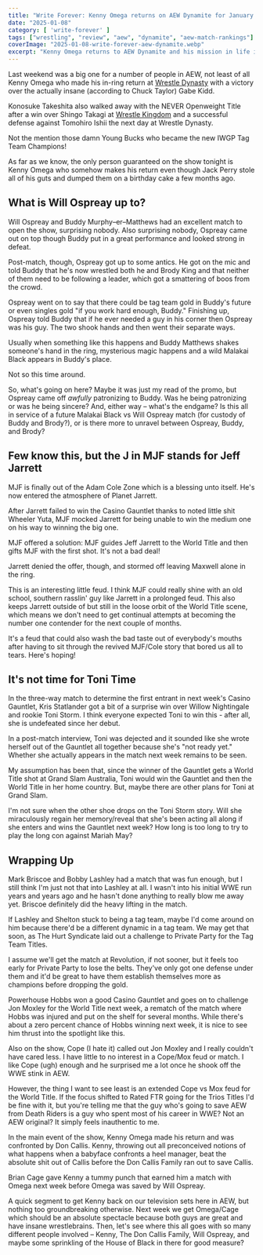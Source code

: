 ```yaml
---
title: "Write Forever: Kenny Omega returns on AEW Dynamite for January 8"
date: "2025-01-08"
category: [ 'write-forever' ]
tags: ["wrestling", "review", "aew", "dynamite", "aew-match-rankings"]
coverImage: "2025-01-08-write-forever-aew-dynamite.webp"
excerpt: "Kenny Omega returns to AEW Dynamite and his mission in life is to murder Don Callis. Relatable!"
---
```


Last weekend was a big one for a number of people in AEW, not least of all Kenny Omega who made his in-ring return at [Wrestle Dynasty](/posts/2025-01-05-write-forever-njpw-wrestle-dynasty) with a victory over the actually insane (according to Chuck Taylor) Gabe Kidd.

Konosuke Takeshita also walked away with the NEVER Openweight Title after a win over Shingo Takagi at [Wrestle Kingdom](/posts/2025-01-04-write-forever-njpw-wrestle-kingdom-19) and a successful defense against Tomohiro Ishii the next day at Wrestle Dynasty.

Not the mention those damn Young Bucks who became the new IWGP Tag Team Champions!

As far as we know, the only person guaranteed on the show tonight is Kenny Omega who somehow makes his return even though Jack Perry stole all of his guts and dumped them on a birthday cake a few months ago.

## What is Will Ospreay up to?

Will Ospreay and Buddy Murphy–er–Matthews had an excellent match to open the show, surprising nobody. Also surprising nobody, Ospreay came out on top though Buddy put in a great performance and looked strong in defeat.

Post-match, though, Ospreay got up to some antics. He got on the mic and told Buddy that he's now wrestled both he and Brody King and that neither of them need to be following a leader, which got a smattering of boos from the crowd.

Ospreay went on to say that there could be tag team gold in Buddy's future or even singles gold "if you work hard enough, Buddy." Finishing up, Ospreay told Buddy that if he ever needed a guy in his corner then Ospreay was his guy. The two shook hands and then went their separate ways.

Usually when something like this happens and Buddy Matthews shakes someone's hand in the ring, mysterious magic happens and a wild Malakai Black appears in Buddy's place.

Not so this time around.

So, what's going on here? Maybe it was just my read of the promo, but Ospreay came off _awfully_ patronizing to Buddy. Was he being patronizing or was he being sincere? And, either way – what's the endgame? Is this all in service of a future Malakai Black vs Will Ospreay match (for custody of Buddy and Brody?), or is there more to unravel between Ospreay, Buddy, and Brody?

## Few know this, but the J in MJF stands for Jeff Jarrett

MJF is finally out of the Adam Cole Zone which is a blessing unto itself. He's now entered the atmosphere of Planet Jarrett.

After Jarrett failed to win the Casino Gauntlet thanks to noted little shit Wheeler Yuta, MJF mocked Jarrett for being unable to win the medium one on his way to winning the big one.

MJF offered a solution: MJF guides Jeff Jarrett to the World Title and then gifts MJF with the first shot. It's not a bad deal!

Jarrett denied the offer, though, and stormed off leaving Maxwell alone in the ring.

This is an interesting little feud. I think MJF could really shine with an old school, southern rasslin' guy like Jarrett in a prolonged feud. This also keeps Jarrett outside of but still in the loose orbit of the World Title scene, which means we don't need to get continual attempts at becoming the number one contender for the next couple of months.

It's a feud that could also wash the bad taste out of everybody's mouths after having to sit through the revived MJF/Cole story that bored us all to tears. Here's hoping!

## It's not time for Toni Time

In the three-way match to determine the first entrant in next week's Casino Gauntlet, Kris Statlander got a bit of a surprise win over Willow Nightingale and rookie Toni Storm. I think everyone expected Toni to win this - after all, she is undefeated since her debut.

In a post-match interview, Toni was dejected and it sounded like she wrote herself out of the Gauntlet all together because she's "not ready yet." Whether she actually appears in the match next week remains to be seen.

My assumption has been that, since the winner of the Gauntlet gets a World Title shot at Grand Slam Australia, Toni would win the Gauntlet and then the World Title in her home country. But, maybe there are other plans for Toni at Grand Slam.

I'm not sure when the other shoe drops on the Toni Storm story. Will she miraculously regain her memory/reveal that she's been acting all along if she enters and wins the Gauntlet next week? How long is too long to try to play the long con against Mariah May?

## Wrapping Up

Mark Briscoe and Bobby Lashley had a match that was fun enough, but I still think I'm just not that into Lashley at all. I wasn't into his initial WWE run years and years ago and he hasn't done anything to really blow me away yet. Briscoe definitely did the heavy lifting in the match.

If Lashley and Shelton stuck to being a tag team, maybe I'd come around on him because there'd be a different dynamic in a tag team. We may get that soon, as The Hurt Syndicate laid out a challenge to Private Party for the Tag Team Titles.

I assume we'll get the match at Revolution, if not sooner, but it feels too early for Private Party to lose the belts. They've only got one defense under them and it'd be great to have them establish themselves more as champions before dropping the gold.

Powerhouse Hobbs won a good Casino Gauntlet and goes on to challenge Jon Moxley for the World Title next week, a rematch of the match where Hobbs was injured and put on the shelf for several months. While there's about a zero percent chance of Hobbs winning next week, it is nice to see him thrust into the spotlight like this.

Also on the show, Cope (I hate it) called out Jon Moxley and I really couldn't have cared less. I have little to no interest in a Cope/Mox feud or match. I like Cope (ugh) enough and he surprised me a lot once he shook off the WWE stink in AEW.

However, the thing I want to see least is an extended Cope vs Mox feud for the World Title. If the focus shifted to Rated FTR going for the Trios Titles I'd be fine with it, but you're telling me that the guy who's going to save AEW from Death Riders is a guy who spent most of his career in WWE? Not an AEW original? It simply feels inauthentic to me.

In the main event of the show, Kenny Omega made his return and was confronted by Don Callis. Kenny, throwing out all preconceived notions of what happens when a babyface confronts a heel manager, beat the absolute shit out of Callis before the Don Callis Family ran out to save Callis.

Brian Cage gave Kenny a tummy punch that earned him a match with Omega next week before Omega was saved by Will Ospreay.

A quick segment to get Kenny back on our television sets here in AEW, but nothing too groundbreaking otherwise. Next week we get Omega/Cage which should be an absolute spectacle because both guys are great and have insane wrestlebrains. Then, let's see where this all goes with so many different people involved – Kenny, The Don Callis Family, Will Ospreay, and maybe some sprinkling of the House of Black in there for good measure?